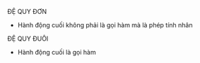 ĐỆ QUY ĐƠN
- Hành động cuối không phải là gọi hàm mà là phép tính nhân


ĐỆ QUY ĐUÔI
- Hành động cuối là gọi hàm


